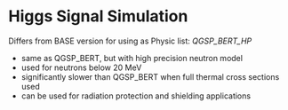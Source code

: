 # Higgs Signal Simulation

Differs from BASE version for using as Physic list: *QGSP_BERT_HP*

- same as QGSP_BERT, but with high precision neutron model 
- used for neutrons below 20 MeV
- significantly slower than QGSP_BERT when full thermal cross sections used
- can be used for radiation protection and shielding applications 
